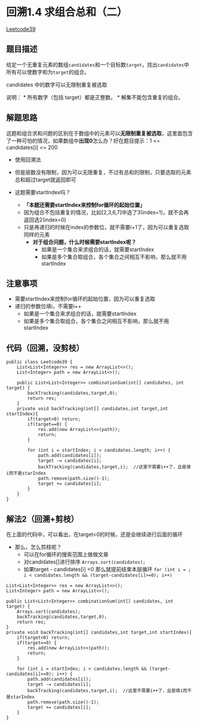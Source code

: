 # 回溯1.4 求组合总和（二）

[Leetcode39](https://leetcode-cn.com/problems/combination-sum/)
## 题目描述
给定一个无重复元素的数组`candidates`和一个目标数`target`，找出`candidates`中所有可以使数字和为`target`的组合。

candidates 中的数字可以无限制重复被选取

说明：
	* 所有数字（包括 target）都是正整数。
	* 解集不能包含重复的组合。 

## 解题思路
这题和组合求和问题的区别在于数组中的元素可以**无限制重复被选取**，这里面包含了一种可怕的情况，如果数组中**出现0**怎么办？好在题目提示：1 <= candidates[i] <= 200

* 使用回溯法
* 但是层数没有限制，因为可以无限重复，不过有总和的限制，只要选取的元素总和超过target就返回即可

* 这题需要startIndex吗？
	* **「本题还需要startIndex来控制for循环的起始位置」**
	* 因为组合不包括重复的情况，比如[2,3,6,7]中选了3(index=1)，就不会再返回选2(index=0)
	* 只是再递归的时候在index的参数位，就不需要i+1了，因为可以重复选取同样的元素
		* **对于组合问题，什么时候需要startIndex呢？**
			* 如果是一个集合来求组合的话，就需要startIndex
			* 如果是多个集合取组合，各个集合之间相互不影响，那么就不用startIndex

## 注意事项
* 需要startIndex来控制for循环的起始位置，因为可以重复选取
* 递归的参数位填i，不需要i++
	* 如果是一个集合来求组合的话，就需要startIndex
	* 如果是多个集合取组合，各个集合之间相互不影响，那么就不用startIndex

## 代码（回溯，没剪枝）
```
public class Leetcode39 {
    List<List<Integer>> res = new ArrayList<>();
    List<Integer> path = new ArrayList<>();

    public List<List<Integer>> combinationSum(int[] candidates, int target) {
        backTracking(candidates,target,0);
        return res;
    }
    private void backTracking(int[] candidates,int target,int startIndex){
        if(target<0) return;
        if(target==0) {
            res.add(new ArrayList<>(path));
            return;
        }

        for (int i = startIndex; i < candidates.length; i++) {
            path.add(candidates[i]);
            target -= candidates[i];
            backTracking(candidates,target,i);  //这里不需要i++了，且是填i而不是starIndex
            path.remove(path.size()-1);
            target += candidates[i];
        }
    }
}
```

## 解法2（回溯+剪枝）
在上面的代码中，可以看出，在target<0的时候，还是会继续进行后面的循环

* 那么，怎么剪枝呢？
	* 可以在for循环的搜索范围上做做文章
	* 对candidates[]进行排序 `Arrays.sort(candidates);`
	* 如果target - candidates[i] <0 那么就提前结束本层循环
	`for (int i = ; i < candidates.length && (target-candidates[i]>=0); i++)`

```
List<List<Integer>> res = new ArrayList<>();
List<Integer> path = new ArrayList<>();

public List<List<Integer>> combinationSum(int[] candidates, int target) {
    Arrays.sort(candidates);
    backTracking(candidates,target,0);
    return res;
}
private void backTracking(int[] candidates,int target,int startIndex){
    if(target<0) return;
    if(target==0) {
        res.add(new ArrayList<>(path));
        return;
    }

    for (int i = startIndex; i < candidates.length && (target-candidates[i]>=0); i++) {
        path.add(candidates[i]);
        target -= candidates[i];
        backTracking(candidates,target,i);  //这里不需要i++了，且是填i而不是starIndex
        path.remove(path.size()-1);
        target += candidates[i];
    }
}
```